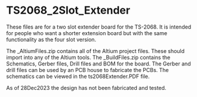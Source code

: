 # TS2068_2Slot_Extender
These files are for a two slot extender board for the TS-2068. It is intended for people who want a shorter extension board but with the same functionality as the four slot version.

The _AltiumFiles.zip contains all of the Altium project files. These should import into any of the Altium tools.
The _BuildFiles.zip contains the Schematics, Gerber files, Drill files and BOM for the board. The Gerber and drill files can be used by an PCB house to fabricate the PCBs. The schematics can be viewed in the ts2068Extender.PDF file.

As of 28Dec2023 the design has not been fabricated and tested.
